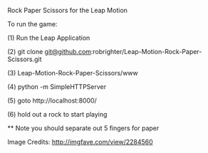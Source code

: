 Rock Paper Scissors for the Leap Motion

To run the game:

(1) Run the Leap Application

(2) git clone git@github.com:robrighter/Leap-Motion-Rock-Paper-Scissors.git

(3) Leap-Motion-Rock-Paper-Scissors/www

(4) python -m SimpleHTTPServer

(5) goto http://localhost:8000/

(6) hold out a rock to start playing

** Note you should separate out 5 fingers for paper


Image Credits:
http://imgfave.com/view/2284560